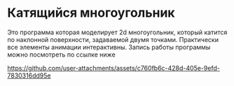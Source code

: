 # Катящийся многоугольник
Это программа которая моделирует 2d многоугольник, который катится по наклонной поверхности, задаваемой двумя точками. Практически все элементы анимации интерактивны. Запись работы программы можно посмотреть по ссылке ниже


https://github.com/user-attachments/assets/c760fb6c-428d-405e-9efd-7830316dd95e

